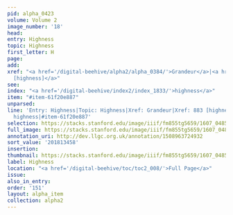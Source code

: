 ```yaml
---
pid: alpha_0423
volume: Volume 2
image_number: '18'
head:
entry: Highness
topic: Highness
first_letter: H
page:
add:
xref: "<a href='/digital-beehive/alpha2/alpha_0384/'>Grandeur</a>|<a href='/digital-beehive/num4/num_1131/'>883
  [highness]</a>"
see:
index: "<a href='/digital-beehive/index2/index_1833/'>highness</a>"
item: "#item-61f20e887"
unparsed:
line: 'Entry: Highness|Topic: Highness|Xref: Grandeur|Xref: 883 [highness]|Index:
  highness|#item-61f20e887'
selection: https://stacks.stanford.edu/image/iiif/fm855tg5659/1607_0485/777,3458,2961,423/full/0/default.jpg
full_image: https://stacks.stanford.edu/image/iiif/fm855tg5659/1607_0485/full/full/0/default.jpg
annotation_uri: http://dev.llgc.org.uk/annotation/1508963724932
sort_value: '201813458'
insertion:
thumbnail: https://stacks.stanford.edu/image/iiif/fm855tg5659/1607_0485/777,3458,600,180/250,/0/default.jpg
label: Highness
location: "<a href='/digital-beehive/toc/toc2_008/'>Full Page</a>"
issue:
also_in_entry:
order: '151'
layout: alpha_item
collection: alpha2
---
```

